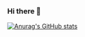 ### Hi there 👋

[![Anurag's GitHub stats](https://github-readme-stats.vercel.app/api?username=npo51ema)](https://github.com/anuraghazra/github-readme-stats)
